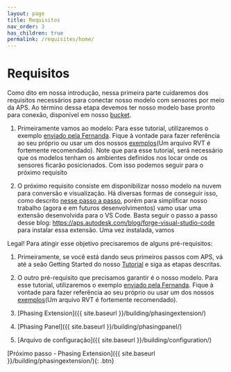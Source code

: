 ```yaml
---
layout: page
title: Requisitos
nav_order: 3
has_children: true
permalink: /requisites/home/
---
```


# Requisitos

Como dito em nossa introdução, nessa primeira parte cuidaremos dos requisitos necessários para conectar nosso modelo com sensores por meio da APS.
Ao término dessa etapa devemos ter nosso modelo base pronto para conexão, disponível em nosso [bucket](https://aps.autodesk.com/en/docs/data/v2/developers_guide/basics/#object-storage-service-oss). 

1. Primeiramente vamos ao modelo: Para esse tutorial, utilizaremos o exemplo [enviado pela Fernanda](). Fique à vontade para fazer referência ao seu próprio ou usar um dos nossos [exemplos](https://knowledge.autodesk.com/support/revit/getting-started/caas/CloudHelp/cloudhelp/2022/ENU/Revit-GetStarted/files/GUID-7B9C7A69-1083-406D-A01F-53D405C167F3-htm.html)(Um arquivo RVT é fortemente recomendado). Note que para esse tutorial, será necessário que os modelos tenham os ambientes definidos nos locar onde os sensores ficarão posicionados. Com isso podemos seguir para o próximo requisito

2. O próximo requisito consiste em disponibilizar nosso modelo na nuvem para conversão e visualização. Há diversas formas de conseguir isso, como descrito [nesse passo a passo](https://aps.autodesk.com/en/docs/data/v2/tutorials/app-managed-bucket/), porém para simplificar nosso trabalho (agora e em futuros desenvolvimentos) vamo usar uma extensão desenvolvida para o VS Code. Basta seguir o passo a passo desse blog: https://aps.autodesk.com/blog/forge-visual-studio-code para instalar essa extensão. Uma vez instalada, vamos 



Legal! Para atingir esse objetivo precisaremos de alguns pré-requisitos:

1. Primeiramente, se você está dando seus primeiros passos com APS, vá até a seão Getting Started do nosso [Tutorial](https://aps.autodesk.com/tutorials) e siga as etapas descritas.

2. O outro pré-requisito que precisamos garantir é o nosso modelo. Para esse tutorial, utilizaremos o exemplo [enviado pela Fernanda](). Fique à vontade para fazer referência ao seu próprio ou usar um dos nossos [exemplos](https://knowledge.autodesk.com/support/revit/getting-started/caas/CloudHelp/cloudhelp/2022/ENU/Revit-GetStarted/files/GUID-7B9C7A69-1083-406D-A01F-53D405C167F3-htm.html)(Um arquivo RVT é fortemente recomendado).

1. [Phasing Extension]({{ site.baseurl }}/building/phasingextension/)
1. [Phasing Panel]({{ site.baseurl }}/building/phasingpanel/)
1. [Arquivo de configuração]({{ site.baseurl }}/building/configuration/)

[Próximo passo - Phasing Extension]({{ site.baseurl }}/building/phasingextension/){: .btn}
